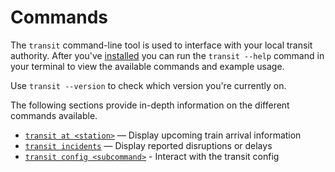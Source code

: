 # Commands

The `transit` command-line tool is used to interface with your local transit authority. After you've [installed](./installation.md) you can run the `transit --help` command in your terminal to view the available commands and example usage.

Use `transit --version` to check which version you're currently on.

The following sections provide in-depth information on the different commands available.

- [`transit at <station>`](./commands/at.md) — Display upcoming train arrival information
- [`transit incidents`](./commands/incidents.md) — Display reported disruptions or delays
- [`transit config <subcommand>`](./commands/config.md) - Interact with the transit config
